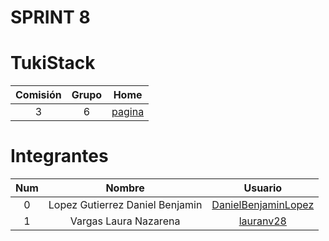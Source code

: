 # SPRINT 8

# TukiStack

| Comisión | Grupo |      Home      |
| :------: | :---: | :------------: |
|    3     |   6   | [pagina][home] |

# Integrantes

| Num |             Nombre              |         Usuario          |
| :-: | :-----------------------------: | :----------------------: |
|  0  | Lopez Gutierrez Daniel Benjamin | [DanielBenjaminLopez][0] |
|  1  |      Vargas Laura Nazarena      |      [lauranv28][1]      |

[0]: https://github.com/DanielBenjaminLopez
[1]: https://github.com/lauranv28
[home]: https://github.com/lauranv28/TukiStack

